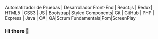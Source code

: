 Automatizador de Pruebas | Desarrollador Front-End | React.js | Redux| HTML5 | CSS3 | JS | Bootstrap| Styled Components| Git | GitHub | PHP | Express | Java | C# | QA|Scrum Fundamentals|Pom|ScreenPlay
### Hi there 👋

<!--
**mimarumo25/mimarumo25** is a ✨ _special_ ✨ repository because its `README.md` (this file) appears on your GitHub profile.

Here are some ideas to get you started:

- 🔭 I’m currently working on ...
- 🌱 I’m currently learning ...
- 👯 I’m looking to collaborate on ...
- 🤔 I’m looking for help with ...
- 💬 Ask me about ...
- 📫 How to reach me: ...
- 😄 Pronouns: ...
- ⚡ Fun fact: ...
-->
